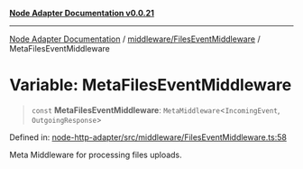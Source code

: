 [**Node Adapter Documentation v0.0.21**](../../../README.md)

***

[Node Adapter Documentation](../../../modules.md) / [middleware/FilesEventMiddleware](../README.md) / MetaFilesEventMiddleware

# Variable: MetaFilesEventMiddleware

> `const` **MetaFilesEventMiddleware**: `MetaMiddleware`\<`IncomingEvent`, `OutgoingResponse`\>

Defined in: [node-http-adapter/src/middleware/FilesEventMiddleware.ts:58](https://github.com/stonemjs/node-http-adapter/blob/98d0eadf76b2b9d63c37e48bbb51cdef92f3d34a/src/middleware/FilesEventMiddleware.ts#L58)

Meta Middleware for processing files uploads.
